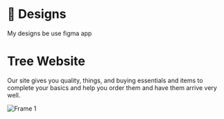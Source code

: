 # 🍱 Designs
My designs be use figma app 

# Tree Website
Our site gives you quality, things, and buying essentials and items to complete your basics and help you order them and have them arrive very well.

![Frame 1](https://github.com/user-attachments/assets/ad19722e-48ae-4a9d-8821-78234cc44cc1)
